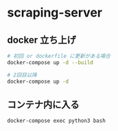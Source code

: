 # scraping-server

## docker 立ち上げ

```sh
# 初回 or dockerfile に更新がある場合
docker-compose up -d --build

# 2回目以降
docker-compose up -d
```

## コンテナ内に入る

```sh
docker-compose exec python3 bash
```
